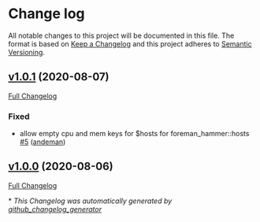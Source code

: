 # Change log

All notable changes to this project will be documented in this file. The format is based on [Keep a Changelog](http://keepachangelog.com/en/1.0.0/) and this project adheres to [Semantic Versioning](http://semver.org).

## [v1.0.1](https://github.com/andeman/puppet-foreman_hammer/tree/v1.0.1) (2020-08-07)

[Full Changelog](https://github.com/andeman/puppet-foreman_hammer/compare/v1.0.0...v1.0.1)

### Fixed

- allow empty cpu and mem keys for $hosts for foreman\_hammer::hosts [\#5](https://github.com/andeman/puppet-foreman_hammer/pull/5) ([andeman](https://github.com/andeman))

## [v1.0.0](https://github.com/andeman/puppet-foreman_hammer/tree/v1.0.0) (2020-08-06)

[Full Changelog](https://github.com/andeman/puppet-foreman_hammer/compare/0197c6c7a1be5f9963c858b7791733cb39347451...v1.0.0)



\* *This Changelog was automatically generated by [github_changelog_generator](https://github.com/skywinder/Github-Changelog-Generator)*
